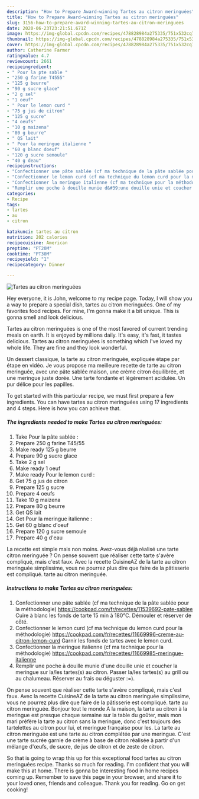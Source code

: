```yaml
---
description: "How to Prepare Award-winning Tartes au citron meringuées"
title: "How to Prepare Award-winning Tartes au citron meringuées"
slug: 3156-how-to-prepare-award-winning-tartes-au-citron-meringuees
date: 2020-06-23T23:21:51.671Z
image: https://img-global.cpcdn.com/recipes/478828984a275335/751x532cq70/tartes-au-citron-meringuees-photo-principale-de-la-recette.jpg
thumbnail: https://img-global.cpcdn.com/recipes/478828984a275335/751x532cq70/tartes-au-citron-meringuees-photo-principale-de-la-recette.jpg
cover: https://img-global.cpcdn.com/recipes/478828984a275335/751x532cq70/tartes-au-citron-meringuees-photo-principale-de-la-recette.jpg
author: Catherine Farmer
ratingvalue: 4.7
reviewcount: 2661
recipeingredient:
- " Pour la pte sable "
- "250 g farine T4555"
- "125 g beurre"
- "90 g sucre glace"
- "2 g sel"
- "1 oeuf"
- " Pour le lemon curd "
- "75 g jus de citron"
- "125 g sucre"
- "4 oeufs"
- "10 g maizena"
- "80 g beurre"
- " QS lait"
- " Pour la meringue italienne "
- "60 g blanc doeuf"
- "120 g sucre semoule"
- "40 g deau"
recipeinstructions:
- "Confectionner une pâte sablée (cf ma technique de la pâte sablée pour la méthodologie) https://cookpad.com/fr/recettes/11539692-pate-sablee Cuire à blanc les fonds de tarte 15 min à 180°C. Démouler et réserver de côté."
- "Confectionner le lemon curd (cf ma technique du lemon curd pour la méthodologie) https://cookpad.com/fr/recettes/11669996-creme-au-citron-lemon-curd Garnir les fonds de tartes avec le lemon curd."
- "Confectionner la meringue italienne (cf ma technique pour la méthodologie) https://cookpad.com/fr/recettes/11669985-meringue-italienne"
- "Remplir une poche à douille munie d&#39;une douille unie et coucher la meringue sur la/les tartes(s) au citron. Passer la/les tartes(s) au grill ou au chalumeau. Réserver au frais ou déguster :=)."
categories:
- Recipe
tags:
- tartes
- au
- citron

katakunci: tartes au citron 
nutrition: 202 calories
recipecuisine: American
preptime: "PT20M"
cooktime: "PT30M"
recipeyield: "1"
recipecategory: Dinner

---
```



![Tartes au citron meringuées](https://img-global.cpcdn.com/recipes/478828984a275335/751x532cq70/tartes-au-citron-meringuees-photo-principale-de-la-recette.jpg)

Hey everyone, it is John, welcome to my recipe page. Today, I will show you a way to prepare a special dish, tartes au citron meringuées. One of my favorites food recipes. For mine, I'm gonna make it a bit unique. This is gonna smell and look delicious.

Tartes au citron meringuées is one of the most favored of current trending meals on earth. It is enjoyed by millions daily. It's easy, it's fast, it tastes delicious. Tartes au citron meringuées is something which I've loved my whole life. They are fine and they look wonderful.

Un dessert classique, la tarte au citron meringuée, expliquée étape par étape en vidéo. Je vous propose ma meilleure recette de tarte au citron meringuée, avec une pâte sablée maison, une crème citron équilibrée, et une meringue juste dorée. Une tarte fondante et légèrement acidulée. Un pur délice pour les papilles.


To get started with this particular recipe, we must first prepare a few ingredients. You can have tartes au citron meringuées using 17 ingredients and 4 steps. Here is how you can achieve that.

<!--inarticleads1-->

##### The ingredients needed to make Tartes au citron meringuées:

1. Take  Pour la pâte sablée :
1. Prepare 250 g farine T45/55
1. Make ready 125 g beurre
1. Prepare 90 g sucre glace
1. Take 2 g sel
1. Make ready 1 oeuf
1. Make ready  Pour le lemon curd :
1. Get 75 g jus de citron
1. Prepare 125 g sucre
1. Prepare 4 oeufs
1. Take 10 g maizena
1. Prepare 80 g beurre
1. Get  QS lait
1. Get  Pour la meringue italienne :
1. Get 60 g blanc d&#39;oeuf
1. Prepare 120 g sucre semoule
1. Prepare 40 g d&#39;eau


La recette est simple mais non moins. Avez-vous déjà réalisé une tarte citron meringuée ? On pense souvent que réaliser cette tarte s&#39;avère compliqué, mais c&#39;est faux. Avec la recette CuisineAZ de la tarte au citron meringuée simplissime, vous ne pourrez plus dire que faire de la pâtisserie est compliqué. tarte au citron meringuée. 

<!--inarticleads2-->

##### Instructions to make Tartes au citron meringuées:

1. Confectionner une pâte sablée (cf ma technique de la pâte sablée pour la méthodologie) https://cookpad.com/fr/recettes/11539692-pate-sablee Cuire à blanc les fonds de tarte 15 min à 180°C. Démouler et réserver de côté.
1. Confectionner le lemon curd (cf ma technique du lemon curd pour la méthodologie) https://cookpad.com/fr/recettes/11669996-creme-au-citron-lemon-curd Garnir les fonds de tartes avec le lemon curd.
1. Confectionner la meringue italienne (cf ma technique pour la méthodologie) https://cookpad.com/fr/recettes/11669985-meringue-italienne
1. Remplir une poche à douille munie d&#39;une douille unie et coucher la meringue sur la/les tartes(s) au citron. Passer la/les tartes(s) au grill ou au chalumeau. Réserver au frais ou déguster :=).


On pense souvent que réaliser cette tarte s&#39;avère compliqué, mais c&#39;est faux. Avec la recette CuisineAZ de la tarte au citron meringuée simplissime, vous ne pourrez plus dire que faire de la pâtisserie est compliqué. tarte au citron meringuée. Bonjour tout le monde A la maison, la tarte au citron à la meringue est presque chaque semaine sur la table du goûter, mais mon mari préfère la tarte au citron sans la meringue, donc c&#39;est toujours des tartelettes au citron pour lui, et meringue française pour les. La tarte au citron meringuée est une tarte au citron complétée par une meringue. C&#39;est une tarte sucrée garnie de crème à base de citron réalisée à partir d&#39;un mélange d&#39;œufs, de sucre, de jus de citron et de zeste de citron. 

So that is going to wrap this up for this exceptional food tartes au citron meringuées recipe. Thanks so much for reading. I'm confident that you will make this at home. There is gonna be interesting food in home recipes coming up. Remember to save this page in your browser, and share it to your loved ones, friends and colleague. Thank you for reading. Go on get cooking!
